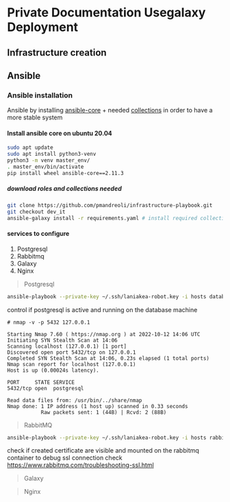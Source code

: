 # Private Documentation Usegalaxy Deployment
## Infrastructure creation

## Ansible
### Ansible installation
Ansible by installing [ansible-core](https://docs.ansible.com/core.html) + needed [collections](https://docs.ansible.com/ansible/latest/user_guide/collections_using.html) in order to have a more stable system
#### Install ansible core on ubuntu 20.04 

``` bash
sudo apt update
sudo apt install python3-venv
python3 -m venv master_env/
. master_env/bin/activate
pip install wheel ansible-core==2.11.3
```
##### download roles and collections needed

``` bash
git clone https://github.com/pmandreoli/infrastructure-playbook.git
git checkout dev_it
ansible-galaxy install -r requirements.yaml # install required collections and roles
```
#### services to configure

1. Postgresql
2. Rabbitmq
3. Galaxy
4. Nginx

> Postgresql
``` bash 
ansible-playbook --private-key ~/.ssh/laniakea-robot.key -i hosts database.yml
```
control if postgresql is active and running on the database machine 
```
# nmap -v -p 5432 127.0.0.1

Starting Nmap 7.60 ( https://nmap.org ) at 2022-10-12 14:06 UTC
Initiating SYN Stealth Scan at 14:06
Scanning localhost (127.0.0.1) [1 port]
Discovered open port 5432/tcp on 127.0.0.1
Completed SYN Stealth Scan at 14:06, 0.23s elapsed (1 total ports)
Nmap scan report for localhost (127.0.0.1)
Host is up (0.00024s latency).

PORT     STATE SERVICE
5432/tcp open  postgresql

Read data files from: /usr/bin/../share/nmap
Nmap done: 1 IP address (1 host up) scanned in 0.33 seconds
           Raw packets sent: 1 (44B) | Rcvd: 2 (88B)
```
> RabbitMQ
```bash
ansible-playbook --private-key ~/.ssh/laniakea-robot.key -i hosts rabbitmq.yml
```
check if created certificate are visible and mounted on the rabbitmq container to debug ssl connection check https://www.rabbitmq.com/troubleshooting-ssl.html

> Galaxy

> Nginx
